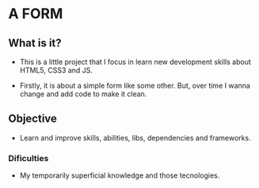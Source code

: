 # A FORM

## What is it?
- This is a little project that I focus in learn new development skills about HTML5, CSS3 and JS.

- Firstly, it is about a simple form like some other. But, over time I wanna change and add code to make it clean.

## Objective
- Learn and improve skills, abilities, libs, dependencies and frameworks.

### Dificulties
- My temporarily superficial knowledge and those tecnologies.


